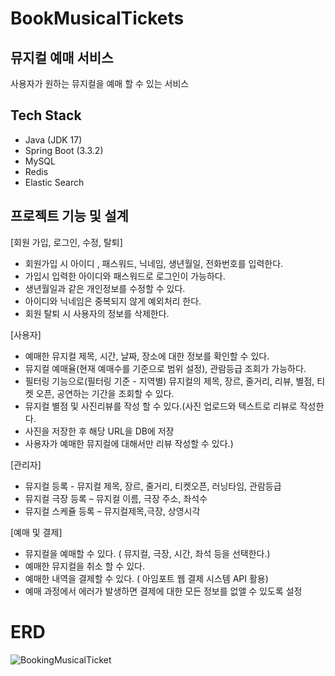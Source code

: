 # BookMusicalTickets

## 뮤지컬 예매 서비스

사용자가 원하는 뮤지컬을 예매 할 수 있는 서비스

## Tech Stack
- Java (JDK 17)
- Spring Boot (3.3.2)
- MySQL
- Redis
- Elastic Search

## 프로젝트 기능 및 설계

[회원 가입, 로그인, 수정, 탈퇴]
- 회원가입 시 아이디 , 패스워드, 닉네임, 생년월일, 전화번호를 입력한다.
- 가입시 입력한 아이디와 패스워드로 로그인이 가능하다.
- 생년월일과 같은 개인정보를 수정할 수 있다.
- 아이디와 닉네임은 중복되지 않게 예외처리 한다.
- 회원 탈퇴 시 사용자의 정보를 삭제한다.

[사용자]
- 예매한 뮤지컬 제목, 시간, 날짜, 장소에 대한 정보를 확인할 수 있다.
- 뮤지컬 예매율(현재 예매수를 기준으로 범위 설정), 관람등급 조회가 가능하다.
- 필터링 기능으로(필터링 기준 - 지역별) 뮤지컬의 제목, 장르, 줄거리, 리뷰, 별점, 티켓 오픈, 공연하는 기간을 조회할 수 있다.
- 뮤지컬 별점 및 사진리뷰를 작성 할 수 있다.(사진 업로드와 텍스트로 리뷰로 작성한다.
- 사진을 저장한 후 해당 URL을 DB에 저장
- 사용자가 예매한 뮤지컬에 대해서만 리뷰 작성할 수 있다.)

[관리자]
- 뮤지컬 등록 -  뮤지컬 제목, 장르, 줄거리, 티켓오픈, 러닝타임, 관람등급
- 뮤지컬 극장 등록 – 뮤지컬 이름, 극장 주소, 좌석수
- 뮤지컬 스케쥴 등록 – 뮤지컬제목,극장, 상영시각

[예매 및 결제]
- 뮤지컬을 예매할 수 있다. ( 뮤지컬, 극장, 시간, 좌석 등을 선택한다.)
- 예매한 뮤지컬을 취소 할 수 있다.
- 예매한 내역을 결제할 수 있다. ( 아임포트 웹 결제 시스템 API 활용)
- 예매 과정에서 에러가 발생하면 결제에 대한 모든 정보를 없앨 수 있도록 설정


# ERD
![BookingMusicalTicket](https://github.com/user-attachments/assets/5d692679-cb1f-46da-ae01-8f86c628eaf1)